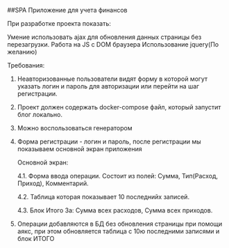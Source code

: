 ##SPA Приложение для учета финансов

При разработке проекта показать:

Умение использовать ajax для обновления данных страницы без перезагрузки.
Работа на JS с DOM браузера
Использование jquery(По желанию)

Требования:

1. Неавторизованные пользователи видят форму в которой могут указать логин и пароль для авторизации или перейти на шаг регистрации.
2. Проект должен содержать docker-compose файл, который запустит блог локально.
3. Можно воспользоваться генератором
4. Форма регистрации - логин и пароль, после регистрации мы показываем основной экран приложения

    Основной экран:

    4.1. Форма ввода операции. Состоит из полей: Сумма, Тип(Расход, Приход), Комментарий.
    
    4.2. Таблица которая показывает 10 последнийх записей.
    
    4.3. Блок Итого За: Сумма всех расходов, Сумма всех приходов.
    
5. Операции добавляются в БД без обновления страницы при помощи аякс, при этом обновляется таблица с 10ю последними записями и блок ИТОГО
